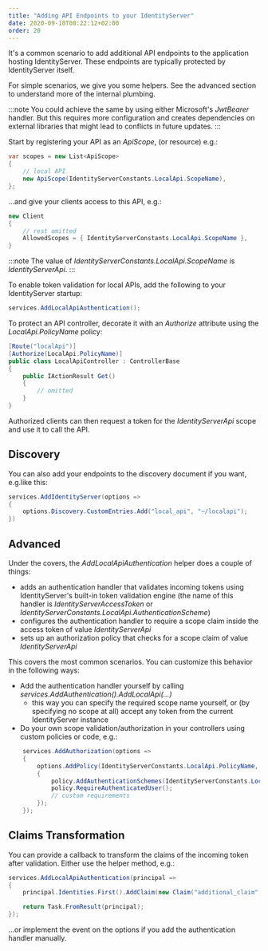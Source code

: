 ```yaml
---
title: "Adding API Endpoints to your IdentityServer"
date: 2020-09-10T08:22:12+02:00
order: 20
---
```


It's a common scenario to add additional API endpoints to the application hosting IdentityServer.
These endpoints are typically protected by IdentityServer itself.

For simple scenarios, we give you some helpers. See the advanced section to understand more of the internal plumbing.

:::note
You could achieve the same by using either Microsoft's *JwtBearer* handler. But this requires more configuration and creates dependencies on external libraries that might lead to conflicts in future updates.
:::

Start by registering your API as an *ApiScope*, (or resource) e.g.:

```cs
var scopes = new List<ApiScope>
{
    // local API
    new ApiScope(IdentityServerConstants.LocalApi.ScopeName),
};
```

...and give your clients access to this API, e.g.:

```cs
new Client
{
    // rest omitted
    AllowedScopes = { IdentityServerConstants.LocalApi.ScopeName },   
}
```

:::note
The value of *IdentityServerConstants.LocalApi.ScopeName* is *IdentityServerApi*.
:::

To enable token validation for local APIs, add the following to your IdentityServer startup:

```cs
services.AddLocalApiAuthentication();
```

To protect an API controller, decorate it with an *Authorize* attribute using the *LocalApi.PolicyName* policy:

```cs
[Route("localApi")]
[Authorize(LocalApi.PolicyName)]
public class LocalApiController : ControllerBase
{
    public IActionResult Get()
    {
        // omitted
    }
}
```

Authorized clients can then request a token for the *IdentityServerApi* scope and use it to call the API.

## Discovery
You can also add your endpoints to the discovery document if you want, e.g.like this:

```cs
services.AddIdentityServer(options =>
{
    options.Discovery.CustomEntries.Add("local_api", "~/localapi");
})
```

## Advanced
Under the covers, the *AddLocalApiAuthentication* helper does a couple of things:

* adds an authentication handler that validates incoming tokens using IdentityServer's built-in token validation engine (the name of this handler is *IdentityServerAccessToken* or *IdentityServerConstants.LocalApi.AuthenticationScheme*)
* configures the authentication handler to require a scope claim inside the access token of value *IdentityServerApi*
* sets up an authorization policy that checks for a scope claim of value *IdentityServerApi*

This covers the most common scenarios. You can customize this behavior in the following ways:

* Add the authentication handler yourself by calling *services.AddAuthentication().AddLocalApi(...)*
    * this way you can specify the required scope name yourself, or (by specifying no scope at all) accept any token from the current IdentityServer instance
* Do your own scope validation/authorization in your controllers using custom policies or code, e.g.:


```cs
    services.AddAuthorization(options =>
    {
        options.AddPolicy(IdentityServerConstants.LocalApi.PolicyName, policy =>
        {
            policy.AddAuthenticationSchemes(IdentityServerConstants.LocalApi.AuthenticationScheme);
            policy.RequireAuthenticatedUser();
            // custom requirements
        });
    });
```

## Claims Transformation
You can provide a callback to transform the claims of the incoming token after validation.
Either use the helper method, e.g.:

```cs
services.AddLocalApiAuthentication(principal =>
{
    principal.Identities.First().AddClaim(new Claim("additional_claim", "additional_value"));

    return Task.FromResult(principal);
});
```
    
...or implement the event on the options if you add the authentication handler manually.
